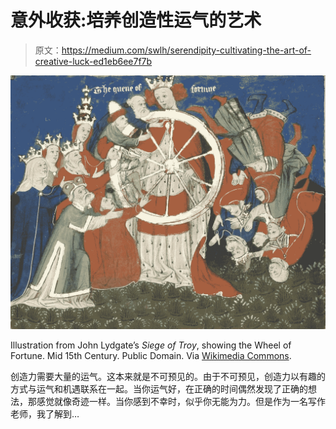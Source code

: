 # 意外收获:培养创造性运气的艺术

> 原文：<https://medium.com/swlh/serendipity-cultivating-the-art-of-creative-luck-ed1eb6ee7f7b>

![](img/1ec3242d605c94b4e76a281325d5ade0.png)

Illustration from John Lydgate’s *Siege of Troy*, showing the Wheel of Fortune. Mid 15th Century. Public Domain. Via [Wikimedia Commons](https://commons.wikimedia.org/wiki/File:Lydgate-siege-troy-wheel-fortune-detail.jpg).

创造力需要大量的运气。这本来就是不可预见的。由于不可预见，创造力以有趣的方式与运气和机遇联系在一起。当你运气好，在正确的时间偶然发现了正确的想法，那感觉就像奇迹一样。当你感到不幸时，似乎你无能为力。但是作为一名写作老师，我了解到…